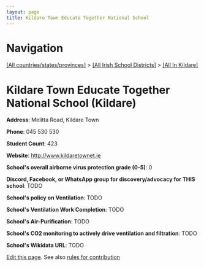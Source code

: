 ```yaml
---
layout: page
title: Kildare Town Educate Together National School
---
```

# Navigation

[[All countries/states/provinces]](../../..) > [[All Irish School Districts]](../..) > [[All In Kildare]](..)

# Kildare Town Educate Together National School (Kildare)

**Address**: Melitta Road, Kildare Town

**Phone**: 045 530 530

**Student Count**: 423

**Website**: <http://www.kildaretownet.ie>

**School's overall airborne virus protection grade (0-5)**: 0

**Discord, Facebook, or WhatsApp group for discovery/advocacy for THIS school**: TODO

**School's policy on Ventilation**: TODO

**School's Ventilation Work Completion**: TODO

**School's Air-Purification**: TODO

**School's CO2 monitoring to actively drive ventilation and filtration**: TODO

**School's Wikidata URL**: TODO


[Edit this page](https://github.com/ventilate-schools/Ireland/edit/main/./Kildare/Kildare_Town_Educate_Together_National_School.md). See also [rules for contribution](../../../contribution-rules/)